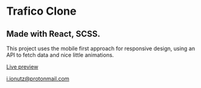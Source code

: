 # Trafico Clone

## Made with React, SCSS.

This project uses the mobile first approach for responsive design, using an API to fetch data and nice little animations.

<a href="https://trafico-clone.netlify.app/">Live preview</a>

i.ionutz@protonmail.com